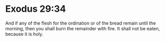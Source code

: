 # Exodus 29:34

And if any of the flesh for the ordination or of the bread remain until the morning, then you shall burn the remainder with fire. It shall not be eaten, because it is holy.
